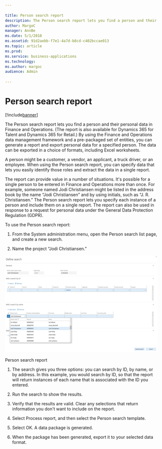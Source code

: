```yaml
---

title: Person search report
description: The Person search report lets you find a person and their personal data in Finance and Operations.
author: MargoC
manager: AnnBe
ms.date: 5/1/2018
ms.assetid: 91d2aebb-f7e1-4a7d-b8cd-c402bccae013
ms.topic: article
ms.prod: 
ms.service: business-applications
ms.technology: 
ms.author: margoc
audience: Admin

---
```

#  Person search report




[!include[banner](../../../includes/banner.md)]

The Person search report lets you find a person and their personal data in
Finance and Operations. (The report is also available for Dynamics 365 for
Talent and Dynamics 365 for Retail.) By using the Finance and Operations data
management framework and a pre-packaged set of entities, you can generate a
report and export personal data for a specified person. The data can be exported
in a choice of formats, including Excel worksheets.

A person might be a customer, a vendor, an applicant, a truck driver, or an
employee. When using the Person search report, you can specify data that lets
you easily identify those roles and extract the data in a single report.

The report can provide value in a number of situations. It's possible for a
single person to be entered in Finance and Operations more than once. For
example, someone named Jodi Christiansen might be listed in the address book by
the name “Jodi Christiansen” and by using initials, such as “J. R.
Christiansen.” The Person search report lets you specify each instance of a
person and include them on a single report. The report can also be used in
response to a request for personal data under the General Data Protection
Regulation (GDPR).

To use the Person search report:

1.  From the System administration menu, open the Person search list page, and
    create a new search.

2.  Name the project “Jodi Christiansen.”

![A screenshot showing the person search report](media/person-search-report-1.png "A screenshot showing the person search report")
<!-- FO_Person_Search_Report_A.png -->


Person search report

1.  The search gives you three options: you can search by ID, by name, or by
    address. In this example, you would search by ID, so that the report will
    return instances of each name that is associated with the ID you entered.

2.  Run the search to show the results.

3.  Verify that the results are valid. Clear any selections that return
    information you don't want to include on the report.

4.  Select Process report, and then select the Person search template.

5.  Select OK. A data package is generated.

6.  When the package has been generated, export it to your selected data format.
